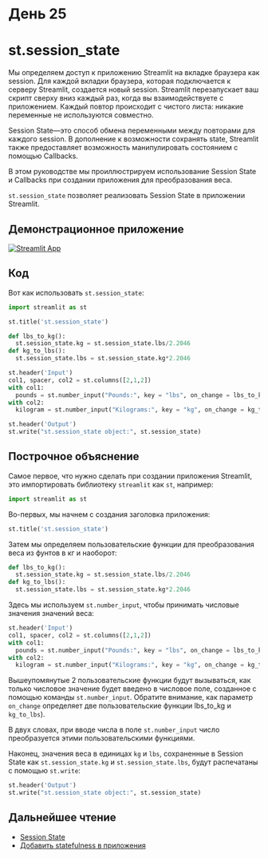 # День 25

# **st.session_state**

Мы определяем доступ к приложению Streamlit на вкладке браузера как session. Для каждой вкладки браузера, которая подключается к серверу Streamlit, создается новый session. Streamlit перезапускает ваш скрипт сверху вниз каждый раз, когда вы взаимодействуете с приложением. Каждый повтор происходит с чистого листа: никакие переменные не используются совместно.

Session State—это способ обмена переменными между повторами для каждого session. В дополнение к возможности сохранять state, Streamlit также предоставляет возможность манипулировать состоянием с помощью Callbacks.

В этом руководстве мы проиллюстрируем использование Session State и Callbacks при создании приложения для преобразования веса.

`st.session_state` позволяет реализовать Session State в приложении Streamlit.

## **Демонстрационное приложение**

[![Streamlit App](https://static.streamlit.io/badges/streamlit_badge_black_white.svg)](https://share.streamlit.io/dataprofessor/st.session_state/)

## **Код**

Вот как использовать `st.session_state`:

```python
import streamlit as st

st.title('st.session_state')

def lbs_to_kg():
  st.session_state.kg = st.session_state.lbs/2.2046
def kg_to_lbs():
  st.session_state.lbs = st.session_state.kg*2.2046

st.header('Input')
col1, spacer, col2 = st.columns([2,1,2])
with col1:
  pounds = st.number_input("Pounds:", key = "lbs", on_change = lbs_to_kg)
with col2:
  kilogram = st.number_input("Kilograms:", key = "kg", on_change = kg_to_lbs)

st.header('Output')
st.write("st.session_state object:", st.session_state)
```

## **Построчное объяснение**

Самое первое, что нужно сделать при создании приложения Streamlit, это импортировать библиотеку `streamlit` как `st`, например:
```python
import streamlit as st
```

Во-первых, мы начнем с создания заголовка приложения:

```python
st.title('st.session_state')
```

Затем мы определяем пользовательские функции для преобразования веса из фунтов в кг и наоборот:

```python
def lbs_to_kg():
  st.session_state.kg = st.session_state.lbs/2.2046
def kg_to_lbs():
  st.session_state.lbs = st.session_state.kg*2.2046
```

Здесь мы используем `st.number_input`, чтобы принимать числовые значения значений веса:

```python
st.header('Input')
col1, spacer, col2 = st.columns([2,1,2])
with col1:
  pounds = st.number_input("Pounds:", key = "lbs", on_change = lbs_to_kg)
with col2:
  kilogram = st.number_input("Kilograms:", key = "kg", on_change = kg_to_lbs)
```

Вышеупомянутые 2 пользовательские функции будут вызываться, как только числовое значение будет введено в числовое поле, созданное с помощью команды `st.number_input`. Обратите внимание, как параметр `on_change` определяет две пользовательские функции lbs_to_kg и `kg_to_lbs`).

В двух словах, при вводе числа в поле `st.number_input` число преобразуется этими пользовательскими функциями.

Наконец, значения веса в единицах `kg` и `lbs`, сохраненные в Session State как `st.session_state.kg` и `st.session_state.lbs`, будут распечатаны с помощью `st.write`:

```python
st.header('Output')
st.write("st.session_state object:", st.session_state)
```

## **Дальнейшее чтение**

- [Session State](https://docs.streamlit.io/library/api-reference/session-state)
- [Добавить statefulness в приложения](https://docs.streamlit.io/library/advanced-features/session-state)
